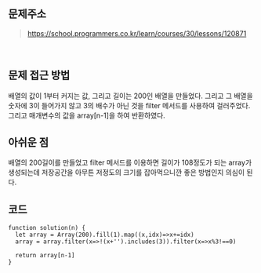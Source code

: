 ## 문제주소

> https://school.programmers.co.kr/learn/courses/30/lessons/120871

</br>

## 문제 접근 방법

배열의 값이 1부터 커지는 값, 그리고 길이는 200인 배열을 만들었다. 그리고 그 배열을 숫자에 3이 들어가지 않고 3의 배수가 아닌 것을 filter 메서드를 사용하여 걸러주었다.  
그리고 매개변수의 값을 array[n-1]을 하여 반환하였다.
</br>

## 아쉬운 점

배열의 200길이를 만들었고 filter 메서드를 이용하면 길이가 108정도가 되는 array가 생성되는데 저장공간을 아무튼 저정도의 크기를 잡아먹으니깐 좋은 방법인지 의심이 된다.
</br>

## 코드

```
function solution(n) {
  let array = Array(200).fill(1).map((x,idx)=>x+=idx)
  array = array.filter(x=>!(x+'').includes(3)).filter(x=>x%3!==0)

  return array[n-1]
}
```
